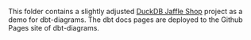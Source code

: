 This folder contains a slightly adjusted [DuckDB Jaffle Shop](https://github.com/dbt-labs/jaffle_shop_duckdb) project as a demo for dbt-diagrams. The dbt docs pages are deployed to the Github Pages site of dbt-diagrams.